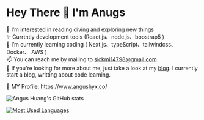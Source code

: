 
# Hey There 👋  I'm Anugs

👀 I’m interested in reading diving and exploring new things   
✨ Currtntly development tools (React.js、node.js、boostrap5 )  
🌱 I’m currently learning coding ( Next.js、typeScript、tailwindcss、Docker、 AWS )   
📫 You can reach me by mailing to sickmi14798@gmail.com  
💞️ If you're looking for more about me, just take a look at my [blog](https://medium.com/@sickmi14798). I currently start a blog, writting about code learning.

📇 MY Profile: https://www.angushyx.co/




![Angus Huang's GitHub stats](https://github-readme-stats.vercel.app/api?username=angushyx&hide=stars,prs&show_icons=true&theme=algolia)

[![Most Used Languages](https://github-readme-stats.vercel.app/api/top-langs/?username=angushyx&layout=compact&theme=algolia&card_width=445px)](https://github.com/anuraghazra/github-readme-stats) 



<!---
angushyx/angushyx is a  special repository because its `README.md` (this file) appears on your GitHub profile.
You can click the Preview link to take a look at your changes.
--->
